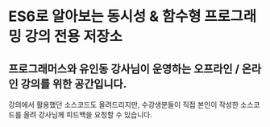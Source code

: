 # ES6로 알아보는 동시성 & 함수형 프로그래밍 강의 전용 저장소
## 프로그래머스와 유인동 강사님이 운영하는 오프라인 / 온라인 강의를 위한 공간입니다.

강의에서 활용했던 소스코드도 올려드리지만, 수강생분들이 직접 본인이 작성한 소스코드를 올려 강사님께 피드백을 요청할 수 있습니다.
